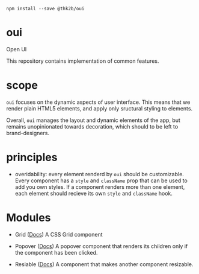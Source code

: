 `npm install --save @thk2b/oui`

# oui
Open UI

This repository contains implementation of common features.

# scope
`oui` focuses on the dynamic aspects of user interface. This means that we render plain HTML5 elements, and apply only sructural styling to elements.

Overall, `oui` manages the layout and dynamic elements of the app, but remains unopinionated towards decoration, which should to be left to brand-designers.

# principles
- overidability: every element renderd by `oui` should be customizable. Every component has a `style` and `className` prop that can be used to add you own styles. If a component renders more than one element, each element should recieve its own `style` and `className` hook.

# Modules

- Grid ([Docs](https://github.com/thk2b/oui/blob/master/src/Grid/docs.md))
  A CSS Grid component

- Popover ([Docs](https://github.com/thk2b/oui/blob/master/src/Popover/docs.md))
  A popover component that renders its children only if the component has been clicked.

- Resiable ([Docs]( https://github.com/thk2b/oui/blob/master/src/Resizable/docs.md))
  A component that makes another component resizable.
